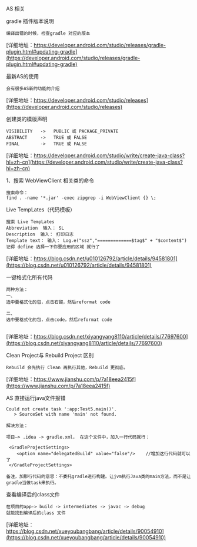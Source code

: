 
AS 相关


gradle 插件版本说明
```
编译出错的时候，检查gradle 对应的版本
```
[详细地址：https://developer.android.com/studio/releases/gradle-plugin.html#updating-gradle](https://developer.android.com/studio/releases/gradle-plugin.html#updating-gradle)

最新AS的使用
```
会有很多AS新的功能的介绍
```
[详细地址：https://developer.android.com/studio/releases](https://developer.android.com/studio/releases)

创建类的模版声明
```
VISIBILITY   ->   PUBLIC 或 PACKAGE_PRIVATE
ABSTRACT     ->   TRUE 或 FALSE
FINAL        ->   TRUE 或 FALSE

```
[详细地址：https://developer.android.com/studio/write/create-java-class?hl=zh-cn](https://developer.android.com/studio/write/create-java-class?hl=zh-cn)

1、搜索 WebViewClient 相关类的命令
```
搜索命令：
find . -name '*.jar' -exec zipgrep -i WebViewClient {} \;
```

Live TempLates（代码模板）
```
搜索 Live TempLates
Abbreviation  输入： SL
Description  输入： 打印日志
Template text： 输入： Log.e("ssz","=============$tag$" + "$content$")
记得 define 选择一下你要应用的区域 就行了
```
[详细地址：https://blog.csdn.net/u010126792/article/details/94581801](https://blog.csdn.net/u010126792/article/details/94581801)

一键格式化所有代码
```
两种方法：
一、
选中要格式化的包，点击右键，然后reformat code

二、
选中要格式化的包，点击code，然后reformat code


```
[详细地址：https://blog.csdn.net/xiyangyang8110/article/details/77697600](https://blog.csdn.net/xiyangyang8110/article/details/77697600)

Clean Project与 Rebuild Project 区别
```
Rebuild 会先执行 Clean 再执行其他，Rebuild 更彻底。

```
[详细地址：https://www.jianshu.com/p/7a18eea2415f](https://www.jianshu.com/p/7a18eea2415f)

AS 直接运行java文件报错
```
Could not create task ':app:Test5.main()'.
   > SourceSet with name 'main' not found.

解决方法：

项目—> .idea -> gradle.xml， 在这个文件中，加入一行代码就行：

 <GradleProjectSettings>
    <option name="delegatedBuild" value="false"/>    //增加这行代码就可以了
 </GradleProjectSettings>

备注，加那行代码的意思：不委托gradle进行构建。让jvm执行Java类的main方法，而不是让gradle当做task来执行。

```
查看编译后的class文件
```
在项目的app-> build -> intermediates -> javac -> debug
就能找到编译后的class 文件

```
[详细地址：https://blog.csdn.net/xueyoubangbang/article/details/90054910](https://blog.csdn.net/xueyoubangbang/article/details/90054910)
